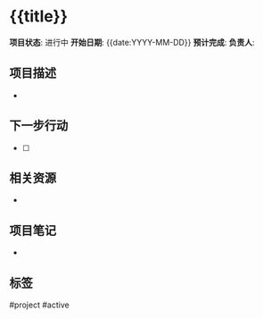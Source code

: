 # {{title}}

**项目状态**: 进行中
**开始日期**: {{date:YYYY-MM-DD}}
**预计完成**: 
**负责人**: 

## 项目描述
- 

## 下一步行动
- [ ] 

## 相关资源
- 

## 项目笔记
- 

## 标签
#project #active
